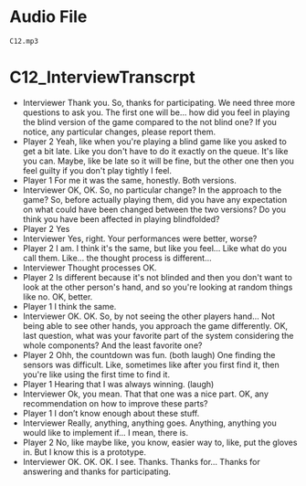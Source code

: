 # Audio File
    C12.mp3
# C12_InterviewTranscrpt
- Interviewer
    Thank you. So, thanks for participating. We need three more questions to ask you. The first one will be… how did you feel in playing the blind version of the game compared to the not blind one? If you notice, any particular changes, please report them.
- Player 2
    Yeah, like when you're playing a blind game like you asked to get a bit late. Like you don't have to do it exactly on the queue. It's like you can. Maybe, like be late so it will be fine, but the other one then you feel guilty if you don't play tightly I feel.
- Player 1
    For me it was the same, honestly. Both versions.
- Interviewer
    OK, OK. So, no particular change? In the approach to the game? So, before actually playing them, did you have any expectation on what could have been changed between the two versions? Do you think you have been affected in playing blindfolded? 
- Player 2
    Yes
- Interviewer
    Yes, right. Your performances were better, worse?
- Player 2
    I am. I think it's the same, but like you feel… Like what do you call them. Like… the thought process is different...
- Interviewer
    Thought processes OK.
- Player 2
    Is different because it's not blinded and then you don't want to look at the other person's hand, and so you're looking at random things like no. OK, better.
- Player 1
    I think the same.
- Interviewer
    OK. OK. So, by not seeing the other players hand… Not being able to see other hands, you approach the game differently. OK, last question, what was your favorite part of the system considering the whole components? And the least favorite one?
- Player 2
    Ohh, the countdown was fun. (both laugh) One finding the sensors was difficult. Like, sometimes like after you first find it, then you're like using the first time to find it.
- Player 1 
    Hearing that I was always winning. (laugh)
- Interviewer
    Ok, you mean. That that one was a nice part. OK, any recommendation on how to improve these parts? 
- Player 1
    I don’t know enough about these stuff.
- Interviewer
    Really, anything, anything goes. Anything, anything you would like to implement if… I mean, there is.
- Player 2
    No, like maybe like, you know, easier way to, like, put the gloves in. But I know this is a prototype.
- Interviewer
    OK. OK. OK. I see. Thanks. Thanks for… Thanks for answering and thanks for participating.
